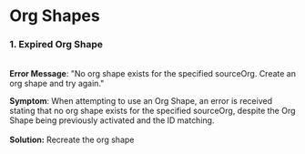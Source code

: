 # Org Shapes

### 1. Expired Org Shape

\
**Error Message**: "No org shape exists for the specified sourceOrg. Create an org shape and try again."

**Symptom**: When attempting to use an Org Shape, an error is received stating that no org shape exists for the specified sourceOrg, despite the Org Shape being previously activated and the ID matching.\
\
**Solution:**   Recreate the org shape
